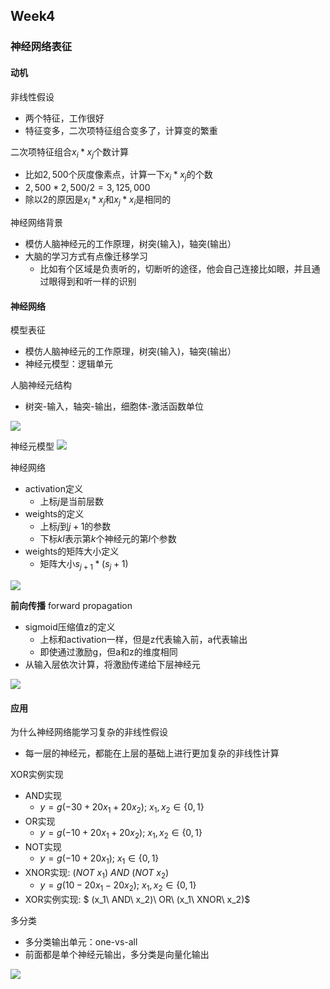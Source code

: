 ## Week4


### 神经网络表征


#### 动机
非线性假设
- 两个特征，工作很好
- 特征变多，二次项特征组合变多了，计算变的繁重

二次项特征组合$x_i * x_j$个数计算
- 比如$2,500$个灰度像素点，计算一下$x_i * x_j$的个数
- $2,500*2,500 /2 = 3,125,000$
- 除以2的原因是$x_i * x_j$和$x_j * x_i$是相同的


神经网络背景
- 模仿人脑神经元的工作原理，树突(输入)，轴突(输出）
- 大脑的学习方式有点像迁移学习
    - 比如有个区域是负责听的，切断听的途径，他会自己连接比如眼，并且通过眼得到和听一样的识别

#### 神经网络

模型表征
- 模仿人脑神经元的工作原理，树突(输入)，轴突(输出）
- 神经元模型：逻辑单元

人脑神经元结构
- 树突-输入，轴突-输出，细胞体-激活函数单位

![](https://user-images.githubusercontent.com/41643043/56087332-c041f280-5e9b-11e9-85c5-502245ba329a.png)

神经元模型
![](https://user-images.githubusercontent.com/41643043/56087333-c20bb600-5e9b-11e9-8d14-65c32fd28ff1.png)

神经网络
- activation定义
    - 上标$j$是当前层数
- weights的定义
    - 上标$j$到$j+1$的参数
    - 下标$kl$表示第$k$个神经元的第$l$个参数
- weights的矩阵大小定义
    - 矩阵大小$s_{j+1} * (s_j+1)$

![](https://user-images.githubusercontent.com/41643043/56087410-66422c80-5e9d-11e9-9575-f7c992645a81.png)


**前向传播** forward propagation
- sigmoid压缩值z的定义
    - 上标和activation一样，但是z代表输入前，a代表输出
    - 即使通过激励g，但a和z的维度相同
- 从输入层依次计算，将激励传递给下层神经元

![](https://user-images.githubusercontent.com/41643043/55844334-65dd2500-5b6f-11e9-8ae3-af515d06b454.png)


#### 应用

为什么神经网络能学习复杂的非线性假设
- 每一层的神经元，都能在上层的基础上进行更加复杂的非线性计算


XOR实例实现
- AND实现
    - $y = g(-30 + 20x_1+20x_2);\ x_1,x_2\in \{0,1\}$ 
- OR实现
    - $y = g(-10 + 20x_1+20x_2);\ x_1,x_2\in \{0,1\}$ 
- NOT实现
    - $y = g(-10 + 20x_1);\ x_1\in \{0,1\}$ 
- XNOR实现: $(NOT\ x_1)\ AND\ (NOT\ x_2)$
    - $y = g(10 - 20x_1 - 20x_2);\ x_1,x_2\in \{0,1\}$ 
- XOR实例实现: $ (x_1\ AND\ x_2)\ OR\ (x_1\ XNOR\ x_2)$


多分类
- 多分类输出单元：one-vs-all
- 前面都是单个神经元输出，多分类是向量化输出

![](https://user-images.githubusercontent.com/41643043/56087834-c341e080-5ea5-11e9-9146-77e464b2d372.png)


